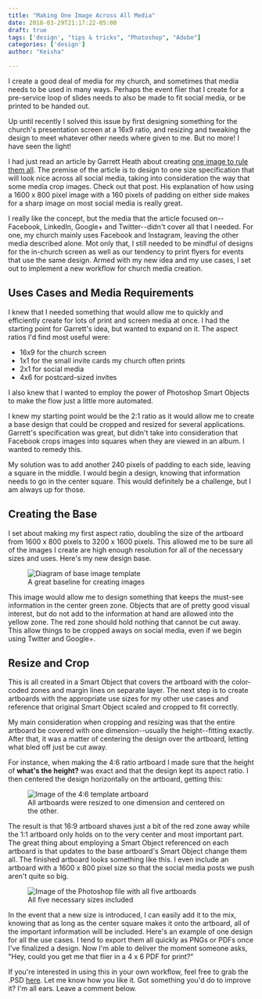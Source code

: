 ```yaml
---
title: "Making One Image Across All Media"
date: 2018-03-29T21:17:22-05:00
draft: true
tags: ['design', "tips & tricks", "Photoshop", "Adobe"]
categories: ['design']
author: "Keisha"

---
```


I create a good deal of media for my church, and sometimes that media needs to be used in many ways. Perhaps the event flier that I create for a pre-service loop of slides needs to also be made to fit social media, or be printed to be handed out. 

Up until recently I solved this issue by first designing something for the church's presentation screen at a 16x9 ratio, and resizing and tweaking the design to meet whatever other needs where given to me. But no more! I have seen the light!

I had just read an article by Garrett Heath about creating <a href="https://blog.rackspace.com/image-size-specs-across-social-media" target="_blank">one image to rule them all</a>. The premise of the article is to design to one size specification that will look nice across all social media,  taking into consideration the way that some media crop images. Check out that post. His explanation of how using a 1600 x 800 pixel image with a 160 pixels of padding on either side makes for a sharp image on most social media is really great.

I really like the concept, but the media that the article focused on--Facebook, LinkedIn, Google+ and Twitter--didn't cover all that I needed. For one, my church mainly uses Facebook and Instagram, leaving the other media described alone. Mot only that, I still needed to be mindful of designs for the in-church screen as well as our tendency to print flyers for events that use the same design. Armed with my new idea and my use cases, I set out to implement a new workflow for church media creation.

## Uses Cases and Media Requirements

I knew that I needed something that would allow me to quickly and efficiently create for lots of print and screen media at once. I had the starting point for Garrett's idea, but wanted to expand on it. The aspect ratios I'd find most useful were:

- 16x9 for the church screen
- 1x1 for the small invite cards my church often prints
- 2x1 for social media
- 4x6 for postcard-sized invites

I also knew that I wanted to employ the power of Photoshop Smart Objects to make the flow just a little more automated.

I knew my starting point would be the 2:1 ratio as it would allow me to create a base design that could be cropped and resized for several applications. Garrett's specification was great, but didn't take into consideration that Facebook crops images into squares when they are viewed in an album. I wanted to remedy this.

My solution was to add another 240 pixels of padding to each side, leaving a square in the middle. I would begin a design, knowing that information needs to go in the center square. This would definitely be a challenge, but I am always up for those. 

## Creating the Base

I set about making my first aspect ratio, doubling the size of the artboard from 1600 x 800 pixels to 3200 x 1600 pixels. This allowed me to be sure all of the images I create are high enough resolution for all of the necessary sizes and uses. Here's my new design base.

<figure>
	<img src="http://placehold.it/600x300" alt="Diagram of base image template">
	<figcaption>A great baseline for creating images</figcaption>
</figure> 

This image would allow me to design something that keeps the must-see information in the center green zone. Objects that are of pretty good visual interest, but do not add to the information at hand are allowed into the yellow zone. The red zone should hold nothing that cannot be cut away. This allow things to be cropped aways on social media, even if we begin using Twitter and Google+.

## Resize and Crop

This is all created in a Smart Object that covers the artboard with the color-coded zones and margin lines on separate layer. The next step is to create artboards with the appropriate use sizes for my other use cases and reference that original Smart Object scaled and cropped to fit correctly. 

My main consideration when cropping and resizing was that the entire artboard be covered with one dimension--usually the height--fitting exactly. After that, it was a matter of centering the design over the artboard, letting what bled off just be cut away. 

For instance, when making the 4:6 ratio artboard I made sure that the height of **what's the height?** was exact and that the design kept its aspect ratio. I then centered the design horizontally on the artboard, getting this:

<figure>
	<img src="http://placehold.it/600x300" alt="Image of the 4:6 template artboard">
	<figcaption>All artboards were resized to one dimension and centered on the other.</figcaption>
</figure>

The result is that 16:9 artboard shaves just a bit of the red zone away while the 1:1 artboard only holds on to the very center and most important part. The great thing about employing a Smart Object referenced on each artboard is that updates to the base artboard's Smart Object change them all. The finished artboard looks something like this. I even include an artboard with a 1600 x 800 pixel size so that the social media posts we push aren't quite so big.

<figure>
	<img src="http://placehold.it/600x300" alt="Image of the Photoshop file with all five artboards">
	<figcaption>All five necessary sizes included</figcaption>
</figure> 

In the event that a new size is introduced, I can easily add it to the mix, knowing that as long as the center square makes it onto the artboard, all of the important information will be included. Here's an example of one design for all the use cases. I tend to export them all quickly as PNGs or PDFs once I've finalized a design. Now I'm able to deliver the moment someone asks, "Hey, could you get me that flier in a 4 x 6 PDF for print?" 

If you're interested in using this in your own workflow, feel free to grab the .PSD <a href="#">here</a>. Let me know how you like it. Got something you'd do to improve it? I'm all ears. Leave a comment below.